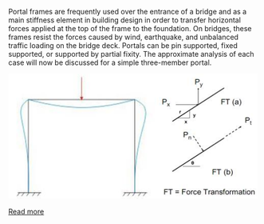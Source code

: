 Portal frames are frequently used over the entrance of a bridge and as a main stiffness element in building design in order to transfer horizontal forces applied at the top of the frame to the foundation. On bridges, these frames resist the forces caused by wind, earthquake, and unbalanced traffic loading on the bridge deck. Portals can be pin supported, fixed supported, or supported by partial fixity. The approximate analysis of each case will now be discussed for a simple three-member portal.


<img src="images/Theory_Figure.JPG" width="500" height="250">


[Read more](http://bsa-iiith.vlabs.ac.in/exp5/Exp-5%20Portal%20frames.pdf)